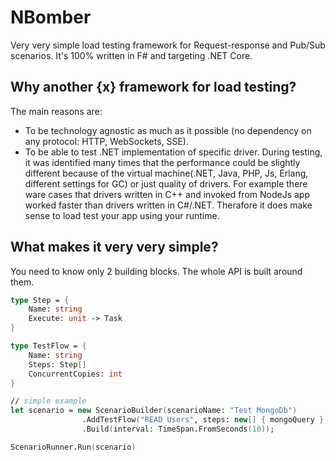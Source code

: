 # NBomber
Very very simple load testing framework for Request-response and Pub/Sub scenarios. It's 100% written in F# and targeting .NET Core.

## Why another {x} framework for load testing?
The main reasons are:
 - To be technology agnostic as much as it possible (no dependency on any protocol: HTTP, WebSockets, SSE).
 - To be able to test .NET implementation of specific driver. During testing, it was identified many times that the performance could be slightly different because of the virtual machine(.NET, Java, PHP, Js, Erlang, different settings for GC) or just quality of drivers. For example there ware cases that drivers written in C++ and invoked from NodeJs app worked faster than drivers written in C#/.NET. Therafore it does make sense to load test your app using your runtime.

## What makes it very very simple? 
You need to know only 2 building blocks. The whole API is built around them.
```fsharp
type Step = {
    Name: string
    Execute: unit -> Task
}

type TestFlow = {
    Name: string
    Steps: Step[]
    ConcurrentCopies: int
}

// simple example
let scenario = new ScenarioBuilder(scenarioName: "Test MongoDb")                
                .AddTestFlow("READ Users", steps: new[] { mongoQuery }, concurrentCopies: 10)                
                .Build(interval: TimeSpan.FromSeconds(10));

ScenarioRunner.Run(scenario)

```
